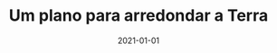 ---
title: "Um plano para arredondar a Terra"
collection: publications
permalink: /publication/2021-01-01-Um-plano-para-arredondar-a-Terra
date: 2021-01-01
venue: 'Armadilhas camufladas de ciência: mitos e pseudociências em nossas vidas, Editora Autografia'
paperurl: 'https://www.professormarcelogs.com/armadilhas-camufladas-de-ciencia'
citation: ' Marcelo Schappo,  <u>Mauricio Girardi-Schappo</u>, &quot;Um plano para arredondar a Terra.&quot; Armadilhas camufladas de ciência: mitos e pseudociências em nossas vidas, Editora Autografia, 2021.'
pubtype:  book
---